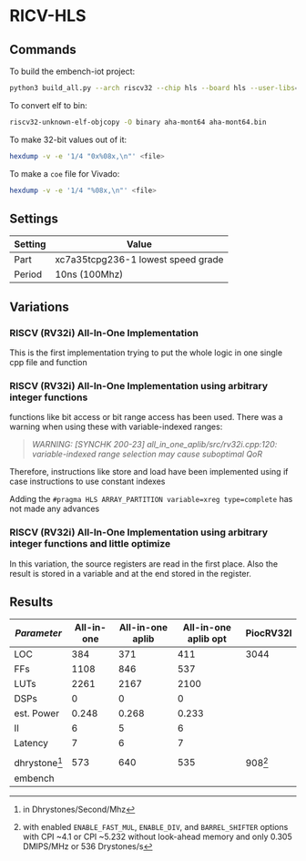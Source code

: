 # RICV-HLS

## Commands

To build the embench-iot project:

```sh
python3 build_all.py --arch riscv32 --chip hls --board hls --user-libs="-lm" --builddir build
```

To convert elf to bin:

```sh
riscv32-unknown-elf-objcopy -O binary aha-mont64 aha-mont64.bin
```

To make 32-bit values out of it:

```sh
hexdump -v -e '1/4 "0x%08x,\n"' <file>
```

To make a `coe` file for Vivado:

```sh
hexdump -v -e '1/4 "%08x,\n"' <file>
```

## Settings

| Setting | Value                              |
| ------- | ---------------------------------- |
| Part    | xc7a35tcpg236-1 lowest speed grade |
| Period  | 10ns (100Mhz)                      |

## Variations

### RISCV (RV32i) All-In-One Implementation

This is the first implementation trying to put the whole logic in one single cpp file and function

### RISCV (RV32i) All-In-One Implementation using arbitrary integer functions

functions like bit access or bit range access has been used.
There was a warning when using these with variable-indexed ranges:

> *WARNING: [SYNCHK 200-23] all_in_one_aplib/src/rv32i.cpp:120: variable-indexed range selection may cause suboptimal QoR*

Therefore, instructions like store and load have been implemented using if case instructions to use constant indexes

Adding the `#pragma HLS ARRAY_PARTITION variable=xreg type=complete` has not made any advances

### RISCV (RV32i) All-In-One Implementation using arbitrary integer functions and little optimize

In this variation, the source registers are read in the first place. Also the result is stored in a variable and at the end stored in the register.

## Results

| *Parameter*   | All-in-one | All-in-one aplib | All-in-one aplib opt | PiocRV32I |
| ------------- | ---------- | ---------------- | -------------------- | --------- |
| LOC           | 384        | 371              | 411                  | 3044      |
| FFs           | 1108       | 846              | 537                  |           |
| LUTs          | 2261       | 2167             | 2100                 |           |
| DSPs          | 0          | 0                | 0                    |           |
| est. Power    | 0.248      | 0.268            | 0.233                |           |
| II            | 6          | 5                | 6                    |           |
| Latency       | 7          | 6                | 7                    |           |
|               |            |                  |                      |           |
| dhrystone[^1] | 573        | 640              | 535                  | 908[^2]   |
| embench       |            |                  |                      |           |

[^1]: in Dhrystones/Second/Mhz

[^2]: with enabled `ENABLE_FAST_MUL`, `ENABLE_DIV`, and `BARREL_SHIFTER` options with CPI ~4.1 or CPI ~5.232 without look-ahead memory and only 0.305 DMIPS/MHz or 536 Drystones/s

